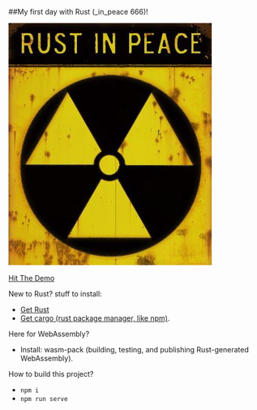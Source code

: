 ##My first day with Rust (_in_peace 666)!

![Image](./rip.jpg)

[Hit The Demo](https://focused-booth-bb8cdc.netlify.com/)


New to Rust? stuff to install:
- [Get Rust](https://www.rust-lang.org/tools/install)
- [Get cargo (rust package manager, like npm)](https://crates.io/).

Here for WebAssembly?
- Install: wasm-pack (building, testing, and publishing Rust-generated WebAssembly).

How to build this project?
- `npm i`
- `npm run serve`


